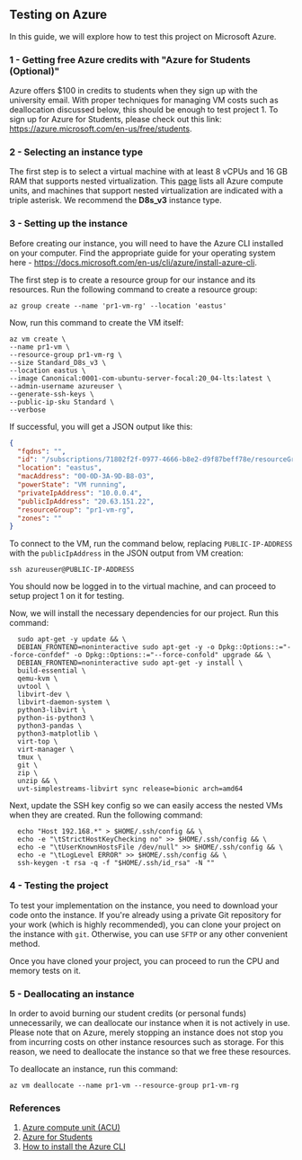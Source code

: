 ## Testing on Azure

In this guide, we will explore how to test this project on Microsoft Azure.

### 1 - Getting free Azure credits with "Azure for Students (Optional)"

Azure offers $100 in credits to students when they sign up with the university email. With proper techniques for 
managing VM costs such as deallocation discussed below, this should be enough to test project 1. To sign up for Azure
for Students, please check out this link: https://azure.microsoft.com/en-us/free/students.

### 2 - Selecting an instance type

The first step is to select a virtual machine with at least 8 vCPUs and 16 GB RAM that supports nested virtualization.
This [page](https://docs.microsoft.com/en-us/azure/virtual-machines/acu) lists all Azure compute units, and machines
that support nested virtualization are indicated with a triple asterisk. We recommend the **D8s_v3** instance type.

### 3 - Setting up the instance

Before creating our instance, you will need to have the Azure CLI installed on your computer. Find the appropriate guide
for your operating system here - https://docs.microsoft.com/en-us/cli/azure/install-azure-cli.

The first step is to create a resource group for our instance and its resources. Run the following command to create a resource group:

```shell
az group create --name 'pr1-vm-rg' --location 'eastus'
```

Now, run this command to create the VM itself:

```shell
az vm create \
--name pr1-vm \
--resource-group pr1-vm-rg \
--size Standard_D8s_v3 \
--location eastus \
--image Canonical:0001-com-ubuntu-server-focal:20_04-lts:latest \
--admin-username azureuser \
--generate-ssh-keys \
--public-ip-sku Standard \
--verbose
```

If successful, you will get a JSON output like this:

```json
{
  "fqdns": "",
  "id": "/subscriptions/71802f2f-0977-4666-b8e2-d9f87beff78e/resourceGroups/pr1-vm-rg/providers/Microsoft.Compute/virtualMachines/pr1-vm",
  "location": "eastus",
  "macAddress": "00-0D-3A-9D-B8-03",
  "powerState": "VM running",
  "privateIpAddress": "10.0.0.4",
  "publicIpAddress": "20.63.151.22",
  "resourceGroup": "pr1-vm-rg",
  "zones": ""
}
```

To connect to the VM, run the command below, replacing `PUBLIC-IP-ADDRESS` with the `publicIpAddress` in the JSON output from VM creation:

```shell
ssh azureuser@PUBLIC-IP-ADDRESS
```

You should now be logged in to the virtual machine, and can proceed to setup project 1 on it for testing.

Now, we will install the necessary dependencies for our project. Run this command:

```shell
  sudo apt-get -y update && \
  DEBIAN_FRONTEND=noninteractive sudo apt-get -y -o Dpkg::Options::="--force-confdef" -o Dpkg::Options::="--force-confold" upgrade && \
  DEBIAN_FRONTEND=noninteractive sudo apt-get -y install \
  build-essential \
  qemu-kvm \
  uvtool \
  libvirt-dev \
  libvirt-daemon-system \
  python3-libvirt \
  python-is-python3 \
  python3-pandas \
  python3-matplotlib \
  virt-top \
  virt-manager \
  tmux \
  git \
  zip \
  unzip && \
  uvt-simplestreams-libvirt sync release=bionic arch=amd64
```

Next, update the SSH key config so we can easily access the nested VMs when they are created. Run the following command:

```shell
  echo "Host 192.168.*" > $HOME/.ssh/config && \
  echo -e "\tStrictHostKeyChecking no" >> $HOME/.ssh/config && \
  echo -e "\tUserKnownHostsFile /dev/null" >> $HOME/.ssh/config && \
  echo -e "\tLogLevel ERROR" >> $HOME/.ssh/config && \
  ssh-keygen -t rsa -q -f "$HOME/.ssh/id_rsa" -N ""
```

### 4 - Testing the project

To test your implementation on the instance, you need to download your code onto the instance. If you're already using a
private Git repository for your work (which is highly recommended), you can clone your project on the instance with `git`.
Otherwise, you can use `SFTP` or any other convenient method.

Once you have cloned your project, you can proceed to run the CPU and memory tests on it.

### 5 - Deallocating an instance

In order to avoid burning our student credits (or personal funds) unnecessarily, we can deallocate our instance when it is not
actively in use. Please note that on Azure, merely stopping an instance does not stop you from incurring costs on other instance resources
such as storage. For this reason, we need to deallocate the instance so that we free these resources.

To deallocate an instance, run this command:

```shell
az vm deallocate --name pr1-vm --resource-group pr1-vm-rg
```

### References

1. [Azure compute unit (ACU)](https://docs.microsoft.com/en-us/azure/virtual-machines/acu)
2. [Azure for Students](https://azure.microsoft.com/en-us/free/students)
3. [How to install the Azure CLI](https://docs.microsoft.com/en-us/cli/azure/install-azure-cli)
